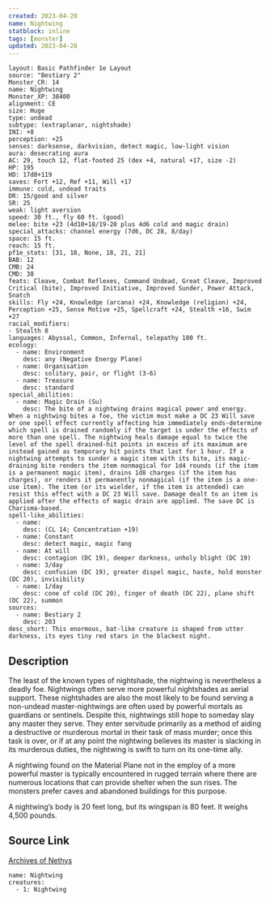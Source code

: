 ```yaml
---
created: 2023-04-28
name: Nightwing
statblock: inline
tags: [monster]
updated: 2023-04-28
---
```

```statblock
layout: Basic Pathfinder 1e Layout
source: "Bestiary 2"
Monster_CR: 14
name: Nightwing
Monster_XP: 38400
alignment: CE
size: Huge
type: undead
subtype: (extraplanar, nightshade)
INI: +8
perception: +25
senses: darksense, darkvision, detect magic, low-light vision
aura: desecrating aura
AC: 29, touch 12, flat-footed 25 (dex +4, natural +17, size -2)
HP: 195
HD: 17d8+119
saves: Fort +12, Ref +11, Will +17
immune: cold, undead traits
DR: 15/good and silver
SR: 25
weak: light aversion
speed: 30 ft., fly 60 ft. (good)
melee: bite +23 (4d10+18/19-20 plus 4d6 cold and magic drain)
special_attacks: channel energy (7d6, DC 28, 8/day)
space: 15 ft.
reach: 15 ft.
pf1e_stats: [31, 18, None, 18, 21, 21]
BAB: 12
CMB: 24
CMD: 38
feats: Cleave, Combat Reflexes, Command Undead, Great Cleave, Improved Critical (bite), Improved Initiative, Improved Sunder, Power Attack, Snatch
skills: Fly +24, Knowledge (arcana) +24, Knowledge (religion) +24, Perception +25, Sense Motive +25, Spellcraft +24, Stealth +16, Swim +27
racial_modifiers:
- Stealth 8
languages: Abyssal, Common, Infernal, telepathy 100 ft.
ecology:
  - name: Environment
    desc: any (Negative Energy Plane)
  - name: Organisation
    desc: solitary, pair, or flight (3-6)
  - name: Treasure
    desc: standard
special_abilities:
  - name: Magic Drain (Su)
    desc: The bite of a nightwing drains magical power and energy. When a nightwing bites a foe, the victim must make a DC 23 Will save or one spell effect currently affecting him immediately ends-determine which spell is drained randomly if the target is under the effects of more than one spell. The nightwing heals damage equal to twice the level of the spell drained-hit points in excess of its maximum are instead gained as temporary hit points that last for 1 hour. If a nightwing attempts to sunder a magic item with its bite, its magic-draining bite renders the item nonmagical for 1d4 rounds (if the item is a permanent magic item), drains 1d8 charges (if the item has charges), or renders it permanently nonmagical (if the item is a one-use item). The item (or its wielder, if the item is attended) can resist this effect with a DC 23 Will save. Damage dealt to an item is applied after the effects of magic drain are applied. The save DC is Charisma-based.
spell-like_abilities:
  - name:
    desc: (CL 14; Concentration +19)
  - name: Constant
    desc: detect magic, magic fang
  - name: At will
    desc: contagion (DC 19), deeper darkness, unholy blight (DC 19)
  - name: 3/day
    desc: confusion (DC 19), greater dispel magic, haste, hold monster (DC 20), invisibility
  - name: 1/day
    desc: cone of cold (DC 20), finger of death (DC 22), plane shift (DC 22), summon
sources:
  - name: Bestiary 2
    desc: 203
desc_short: This enormous, bat-like creature is shaped from utter darkness, its eyes tiny red stars in the blackest night.
```
## Description
The least of the known types of nightshade, the nightwing is nevertheless a deadly foe. Nightwings often serve more powerful nightshades as aerial support. These nightshades are also the most likely to be found serving a non-undead master-nightwings are often used by powerful mortals as guardians or sentinels. Despite this, nightwings still hope to someday slay any master they serve. They enter servitude primarily as a method of aiding a destructive or murderous mortal in their task of mass murder; once this task is over, or if at any point the nightwing believes its master is slacking in its murderous duties, the nightwing is swift to turn on its one-time ally.

A nightwing found on the Material Plane not in the employ of a more powerful master is typically encountered in rugged terrain where there are numerous locations that can provide shelter when the sun rises. The monsters prefer caves and abandoned buildings for this purpose.

A nightwing’s body is 20 feet long, but its wingspan is 80 feet. It weighs 4,500 pounds.
## Source Link
[Archives of Nethys](https://aonprd.com/MonsterDisplay.aspx?ItemName=Nightwing)
```encounter-table
name: Nightwing
creatures:
  - 1: Nightwing
```
